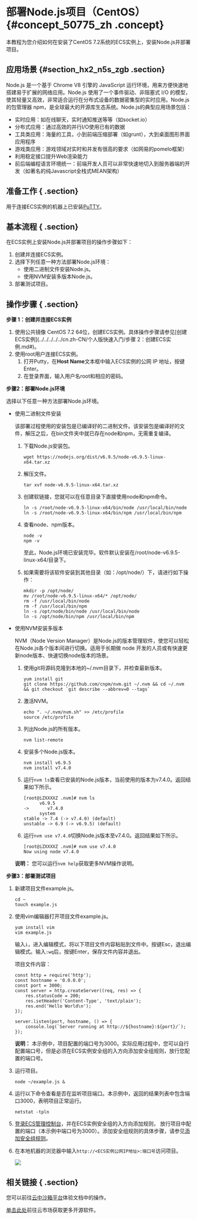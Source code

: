 # 部署Node.js项目（CentOS） {#concept_50775_zh .concept}

本教程为您介绍如何在安装了CentOS 7.2系统的ECS实例上，安装Node.js并部署项目。

## 应用场景 {#section_hx2_n5s_zgb .section}

Node.js 是一个基于 Chrome V8 引擎的 JavaScript 运行环境，用来方便快速地搭建易于扩展的网络应用。Node.js 使用了一个事件驱动、非阻塞式 I/O 的模型，使其轻量又高效，非常适合运行在分布式设备的数据密集型的实时应用。Node.js 的包管理器 npm，是全球最大的开源库生态系统。Node.js的典型应用场景包括：

-   实时应用：如在线聊天，实时通知推送等等（如socket.io）
-   分布式应用：通过高效的并行I/O使用已有的数据
-   工具类应用：海量的工具，小到前端压缩部署（如grunt），大到桌面图形界面应用程序
-   游戏类应用：游戏领域对实时和并发有很高的要求（如网易的pomelo框架）
-   利用稳定接口提升Web渲染能力
-   前后端编程语言环境统一：前端开发人员可以非常快速地切入到服务器端的开发（如著名的纯Javascript全栈式MEAN架构）

## 准备工作 { .section}

用于连接ECS实例的机器上已安装[PuTTY](https://www.chiark.greenend.org.uk/~sgtatham/putty/)。

## 基本流程 { .section}

在ECS实例上安装Node.js并部署项目的操作步骤如下：

1.  创建并连接ECS实例。
2.  选择下列任意一种方法部署Node.js环境：
    -   使用二进制文件安装Node.js。
    -   使用NVM安装多版本Node.js。
3.  部署测试项目。

## 操作步骤 { .section}

**步骤 1：创建并连接ECS实例**

1.  使用公共镜像 CentOS 7.2 64位，创建ECS实例。具体操作步骤请参见[创建ECS实例](../../../../../cn.zh-CN/个人版快速入门/步骤 2：创建ECS实例.md#)。
2.  使用root用户连接ECS实例。
    1.  打开Putty，在**Host Name**文本框中输入ECS实例的公网 IP 地址，按键Enter。
    2.  在登录界面，输入用户名root和相应的密码。

**步骤2：部署Node.js环境**

选择以下任意一种方法部署Node.js环境。

-   使用二进制文件安装

    该部署过程使用的安装包是已编译好的二进制文件。该安装包是编译好的文件，解压之后，在bin文件夹中就已存在node和npm，无需重复编译。

    1.  下载Node.js安装包。

        ```
        wget https://nodejs.org/dist/v6.9.5/node-v6.9.5-linux-x64.tar.xz
        ```

    2.  解压文件。

        ```
        tar xvf node-v6.9.5-linux-x64.tar.xz
        ```

    3.  创建软链接，您就可以在任意目录下直接使用node和npm命令。

        ```
        ln -s /root/node-v6.9.5-linux-x64/bin/node /usr/local/bin/node
        ln -s /root/node-v6.9.5-linux-x64/bin/npm /usr/local/bin/npm
        ```

    4.  查看node、npm版本。

        ```
        node -v
        npm -v
        ```

        至此，Node.js环境已安装完毕。软件默认安装在/root/node-v6.9.5-linux-x64/目录下。

    5.  如果需要将该软件安装到其他目录（如：/opt/node/）下，请进行如下操作：

        ```
        mkdir -p /opt/node/
        mv /root/node-v6.9.5-linux-x64/* /opt/node/
        rm -f /usr/local/bin/node
        rm -f /usr/local/bin/npm
        ln -s /opt/node/bin/node /usr/local/bin/node
        ln -s /opt/node/bin/npm /usr/local/bin/npm
        ```

-   使用NVM安装多版本

    NVM（Node Version Manager）是Node.js的版本管理软件，使您可以轻松在Node.js各个版本间进行切换。适用于长期做 node 开发的人员或有快速更新node版本、快速切换node版本的场景。

    1.  使用git将源码克隆到本地的~/.nvm目录下，并检查最新版本。

        ```
        yum install git
        git clone https://github.com/cnpm/nvm.git ~/.nvm && cd ~/.nvm && git checkout `git describe --abbrev=0 --tags`
        ```

    2.  激活NVM。

        ```
        echo ". ~/.nvm/nvm.sh" >> /etc/profile
        source /etc/profile
        ```

    3.  列出Node.js的所有版本。

        ```
        nvm list-remote
        ```

    4.  安装多个Node.js版本。

        ```
        nvm install v6.9.5
        nvm install v7.4.0
        ```

    5.  运行`nvm ls`查看已安装的Node.js版本，当前使用的版本为v7.4.0。返回结果如下所示。

        ```
        [root@iZXXXXZ .nvm]# nvm ls
              v6.9.5
        ->       v7.4.0
              system
        stable -> 7.4 (-> v7.4.0) (default)
        unstable -> 6.9 (-> v6.9.5) (default)
        ```

    6.  运行`nvm use v7.4.0`切换Node.js版本至v7.4.0。返回结果如下所示。

        ```
        [root@iZXXXXZ .nvm]# nvm use v7.4.0
        Now using node v7.4.0
        ```

    **说明：** 您可以运行`nvm help`获取更多NVM操作说明。


**步骤3：部署测试项目**

1.  新建项目文件example.js。

    ```
    cd ~
    touch example.js
    ```

2.  使用vim编辑器打开项目文件example.js。

    ```
    yum install vim
    vim example.js
    ```

    输入`i`，进入编辑模式，将以下项目文件内容粘贴到文件中。按键Esc，退出编辑模式。输入`:wq`后，按键Enter，保存文件内容并退出。

    项目文件内容：

    ```
    const http = require('http');
    const hostname = '0.0.0.0';
    const port = 3000;
    const server = http.createServer((req, res) => { 
        res.statusCode = 200;
        res.setHeader('Content-Type', 'text/plain');
        res.end('Hello World\n');
    }); 
    
    server.listen(port, hostname, () => { 
        console.log(`Server running at http://${hostname}:${port}/`);
    });
    ```

    **说明：** 本示例中，项目配置的端口号为3000。实际应用过程中，您可以自行配置端口号，但是必须在ECS实例安全组的入方向添加安全组规则，放行您配置的端口号。

3.  运行项目。

    ```
    node ~/example.js &
    ```

4.  运行以下命令查看是否在监听项目端口。本示例中，返回的结果列表中包含端口3000，表明项目正常运行。

    ```
    netstat -tpln
    ```

5.  [登录ECS管理控制台](https://ecs.console.aliyun.com/#/home)，并在ECS实例安全组的入方向添加规则， 放行项目中配置的端口（本示例中端口号为3000）。添加安全组规则的具体步骤，请参见[添加安全组规则](http://help.aliyun.com/document_detail/25471.html)。
6.  在本地机器的浏览器中输入`http://<ECS实例公网IP地址>:端口号`访问项目。

    ![](http://static-aliyun-doc.oss-cn-hangzhou.aliyuncs.com/assets/img/9770/155203654312144_zh-CN.png)


## 相关链接 { .section}

您可以前往[云中沙箱平台](https://edu.cloudcare.cn/courses/646394e08b66441ab43f7a5e037a318e/detail)体验文档中的操作。

[单击此处](https://market.aliyun.com/software)前往云市场获取更多开源软件。

